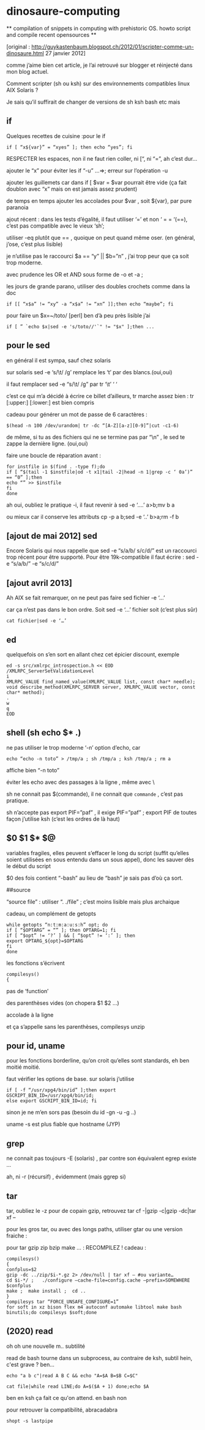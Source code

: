 dinosaure-computing
===================

** compilation of snippets in computing with prehistoric OS. howto script and compile recent opensources **


[original : http://guykastenbaum.blogspot.ch/2012/01/scripter-comme-un-dinosaure.html 27 janvier 2012]

comme j’aime bien cet article, je l’ai retrouvé sur blogger et réinjecté dans mon blog actuel.

Comment scripter (sh ou ksh) sur des environnements compatibles linux AIX Solaris ?

Je sais qu’il suffirait de changer de versions de sh ksh bash etc mais

## if 

Quelques recettes de cuisine :pour le if

```
if [ “x${var}” = “xyes” ]; then echo “yes”; fi
```

RESPECTER les espaces, non il ne faut rien coller, ni [“, ni “=”, ah c’est dur…

ajouter le “x” pour éviter les if “-u” …=>; erreur sur l’opération -u

ajouter les guillemets car dans if [ $var =  $var pourrait être vide
(ça fait doublon avec “x” mais on est jamais assez prudent)

de temps en temps ajouter les accolades pour $var , soit ${var}, par pure paranoia

ajout récent : dans les tests d’égalité, il faut utiliser ‘=’ et non ‘ = = ‘(==), c’est pas compatible avec le vieux ‘sh’;

utiliser -eq plutôt que == , quoique on peut quand même oser. (en général, j’ose, c’est plus lisible)

je n’utilise pas le raccourci $a == “y” || $b=”n” , j’ai trop peur que ça soit trop moderne.

avec prudence les OR et AND sous forme de -o et -a ;

les jours de grande parano, utiliser des doubles crochets comme dans la doc

```
if [[ “x$a” != “xy” -a “x$a” != “xn” ]];then echo “maybe”; fi
```

pour faire un $x=~/toto/ [perl] ben d’à peu près lisible j’ai

```
if [ ” `echo $x|sed -e 's/toto//'`" != "$x" ];then ...
```

## pour le sed 

en général il est sympa, sauf chez solaris

sur solaris sed -e ‘s/\t/ /g’ remplace les ‘t’ par des blancs.(oui,oui)

il faut remplacer sed -e “s/\t/ /g” par tr ‘\t’ ‘ ‘

c’est ce qui m’a décidé à écrire ce billet
d’ailleurs, tr marche assez bien : tr [:upper:] [:lower:] est bien compris

cadeau pour générer un mot de passe de 6 caractères :

```
$(head -n 100 /dev/urandom| tr -dc “[A-Z][a-z][0-9]”|cut -c1-6)
```

de même, si tu as des fichiers qui ne se termine pas par “\n” , le sed te zappe la dernière ligne. (oui,oui)

faire une boucle de réparation avant :

```
for instfile in $(find . -type f);do
if [ “$(tail -1 $instfile|od -t x1|tail -2|head -n 1|grep -c ‘ 0a’)” == “0” ];then
echo “” >> $instfile
fi
done
```

ah oui, oubliez le pratique -i, il faut revenir à sed -e ‘….’ a>b;mv b a

ou mieux car il conserve les attributs cp -p a b;sed -e ‘..’ b>a;rm -f b

## [ajout de mai 2012] sed

Encore Solaris qui nous rappelle que sed -e “s/a/b/ s/c/d/” est un raccourci trop récent pour être supporté. Pour être 19k-compatible il faut écrire : sed -e “s/a/b/” -e “s/c/d/”

## [ajout avril 2013]

Ah AIX se fait remarquer, on ne peut pas faire sed fichier -e ‘…’

car ça n’est pas dans le bon ordre. Soit sed -e ‘…’ fichier soit (c’est plus sûr)

```
cat fichier|sed -e ‘…’
```

## ed

quelquefois on s’en sort en allant chez cet épicier discount, exemple

```
ed -s src/xmlrpc_introspection.h << EOD
/XMLRPC_ServerSetValidationLevel
i
XMLRPC_VALUE find_named_value(XMLRPC_VALUE list, const char* needle);
void describe_method(XMLRPC_SERVER server, XMLRPC_VALUE vector, const char* method);
.
w
q
EOD
```
 
 
## shell (sh echo $* .)

ne pas utiliser le trop moderne ‘-n’ option d’echo, car

```
echo “echo -n toto” > /tmp/a ; sh /tmp/a ; ksh /tmp/a ; rm a
```

affiche bien “-n toto”

éviter les echo avec des passages à la ligne , même avec \

sh ne connait pas $(commande), il ne connait que `commande` , c’est pas pratique.

sh n’accepte pas export PIF=”paf” , il exige PIF=”paf” ; export PIF
de toutes façon j’utilise ksh (c’est les ordres de là haut)

## $0 $1 $* $@

variables fragiles, elles peuvent s’effacer le long du script (suffit qu’elles soient utilisées en sous entendu dans un sous appel), donc les sauver dès le début du script

$0 des fois contient “-bash” au lieu de “bash” je sais pas d’où ça sort.

##source 

“source file” : utiliser “. ./file” ; c’est moins lisible mais plus archaique

cadeau, un complément de getopts

```
while getopts “n:t:m:a:u:s:h” opt; do
if [ “$OPTARG” = “” ]; then OPTARG=1; fi
if [ “$opt” != ‘?’ ] && [ “$opt” != ‘:’ ]; then
export OPTARG_${opt}=$OPTARG
fi
done
```

les fonctions s’écrivent

```
compilesys()
{
```

pas de ‘function’

des parenthèses vides (on chopera $1 $2 …)

accolade à la ligne

et ça s’appelle sans les parenthèses, compilesys unzip

## pour id, uname

pour les fonctions borderline, qu’on croit qu’elles sont standards, eh ben moitié moitié.

faut vérifier les options de base. sur solaris j’utilise

```
if [ -f “/usr/xpg4/bin/id” ];then export GSCRIPT_BIN_ID=/usr/xpg4/bin/id;
else export GSCRIPT_BIN_ID=id; fi
```

sinon je ne m’en sors pas (besoin du id -gn -u -g ..)

uname -s est plus fiable que hostname (JYP)

## grep

ne connait pas toujours -E (solaris) , par contre son équivalent egrep existe …

ah, ni -r (récursif) , évidemment (mais ggrep si)

## tar

tar, oubliez le -z pour de copain gzip, retrouvez tar cf -|gzip -c|gzip -dc|tar xf –

pour les gros tar, ou avec des longs paths, utiliser gtar ou une version fraiche :

pour tar gzip zip bzip make … : RECOMPILEZ ! cadeau :

```
compilesys()
{
confplus=$2
gzip -dc ../zip/$i-*.gz 2> /dev/null | tar xf – #ou variante…
cd $i-*/ ;   ./configure –cache-file=config.cache –prefix=SOMEWHERE $confplus
make ;  make install ;  cd ..
}
compilesys tar “FORCE_UNSAFE_CONFIGURE=1”
for soft in xz bison flex m4 autoconf automake libtool make bash binutils;do compilesys $soft;done
```

## (2020) read

oh oh une nouvelle m.. subtilité

read de bash tourne dans un subprocess, au contraire de ksh, 
subtil hein, c'est grave ? ben... 

```
echo "a b c"|read A B C && echo "A=$A B=$B C=$C"

cat file|while read LINE;do A=$($A + 1) done;echo $A
```

ben en ksh ça fait ce qu'on attend. en bash non

pour retrouver la compatibilité, abracadabra

```
shopt -s lastpipe
```

